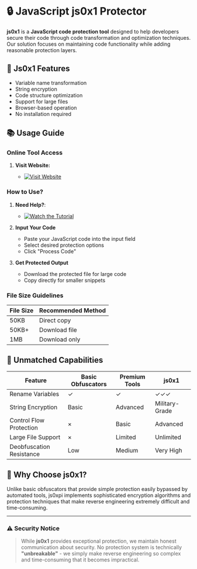 # 🔒 JavaScript js0x1 Protector

**js0x1** is a **JavaScript code protection tool** designed to help developers secure their code through code transformation and optimization techniques. Our solution focuses on maintaining code functionality while adding reasonable protection layers.

## 🎯 Js0x1 Features 

- Variable name transformation
- String encryption
- Code structure optimization
- Support for large files
- Browser-based operation
- No installation required

## 📚 Usage Guide

### Online Tool Access

1. **Visit Website:**

    - [![Visit Website](https://img.shields.io/badge/Visit-Website-blue?style=for-the-badge)](https://sujon0x1.github.io/js0x1/)

### How to Use?

1. **Need Help?**:

   - [![Watch the Tutorial](https://img.shields.io/badge/Watch-Tutorial-red?style=for-the-badge&logo=youtube)](https://youtu.be/VUyWnsrJFd0?si=cyi3eb5fURzRQcFO)

2. **Input Your Code**
   - Paste your JavaScript code into the input field
   - Select desired protection options
   - Click "Process Code"

3. **Get Protected Output**
   - Download the protected file for large code
   - Copy directly for smaller snippets

### File Size Guidelines

| File Size | Recommended Method |
|-----------|-------------------|
|   50KB    | Direct copy       |
|   50KB+   | Download file     |
|   1MB     | Download only     |

## 💪 Unmatched Capabilities

| Feature | Basic Obfuscators | Premium Tools | js0x1 |
|---------|------------------|---------------|---------|
| Rename Variables | ✓ | ✓ | ✓✓✓ |
| String Encryption | Basic | Advanced | Military-Grade |
| Control Flow Protection | × | Basic | Advanced |
| Large File Support | × | Limited | Unlimited |
| Deobfuscation Resistance | Low | Medium | Very High |

## 🌟 Why Choose js0x1?

Unlike basic obfuscators that provide simple protection easily bypassed by automated tools, js0xpi implements sophisticated encryption algorithms and protection techniques that make reverse engineering extremely difficult and time-consuming.

---

### ⚠️ Security Notice
> While **js0x1** provides exceptional protection, we maintain honest communication about security. No protection system is technically **"unbreakable"** - we simply make reverse engineering so complex and time-consuming that it becomes impractical.
> 
